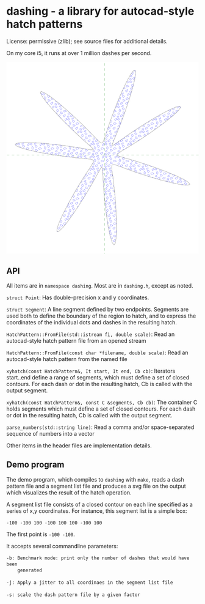 # dashing - a library for autocad-style hatch patterns

License: permissive (zlib); see source files for additional details.

On my core i5, it runs at over 1 million dashes per second.

![Example image](data/sf.png)

## API
All items are in `namespace dashing`.  Most are in `dashing.h`, except as noted.

`struct Point`:
    Has double-precision x and y coordinates.

`struct Segment`:
    A line segment defined by two endpoints.  Segments are used both to
    define the boundary of the region to hatch, and to express the
    coordinates of the individual dots and dashes in the resulting hatch.

`HatchPattern::FromFile(std::istream fi, double scale)`:
    Read an autocad-style hatch pattern file from an opened stream

`HatchPattern::FromFile(const char *filename, double scale)`:
    Read an autocad-style hatch pattern from the named file

`xyhatch(const HatchPattern&, It start, It end, Cb cb)`:
    Iterators start..end define a range of segments, which must define a
    set of closed contours.  For each dash or dot in the resulting hatch, Cb
    is called with the output segment.

`xyhatch(const HatchPattern&, const C &segments, Cb cb)`:
    The container C holds segments which must define a set of closed
    contours.  For each dash or dot in the resulting hatch, Cb is called
    with the output segment.

`parse_numbers(std::string line)`: Read a comma and/or space-separated
    sequence of numbers into a vector

Other items in the header files are implementation details.

## Demo program

The demo program, which compiles to `dashing` with `make`, reads a dash
pattern file and a segment list file and produces a svg file on the output
which visualizes the result of the hatch operation.

A segment list file consists of a closed contour on each line specified as a series of x,y coordinates.  For instance, this segment list is a simple box:
```
-100 -100 100 -100 100 100 -100 100
```
The first point is `-100 -100`.

It accepts several commandline parameters:

    -b: Benchmark mode: print only the number of dashes that would have been
        generated

    -j: Apply a jitter to all coordinaes in the segment list file

    -s: scale the dash pattern file by a given factor
